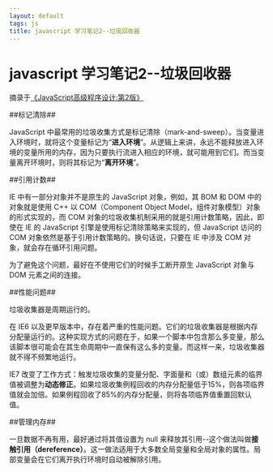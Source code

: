 ```yaml
---
layout: default
tags: js
title: javascript 学习笔记2--垃圾回收器
---
```


# javascript 学习笔记2--垃圾回收器 #

摘录于[《JavaScript高级程序设计:第2版》](http://book.douban.com/subject/4886879/)

##标记清除##

JavaScript 中最常用的垃圾收集方式是标记清除（mark-and-sweep）。当变量进入环境时，就将这个变量标记为“**进入环境**”。从逻辑上来讲，永远不能释放进入环境的变量所用的内存，因为只要执行流进入相应的环境，就可能用到它们。而当变量离开环境时，则将其标记为“**离开环境**”。

##引用计数##

IE 中有一部分对象并不是原生的 JavaScript 对象，例如，其 BOM 和 DOM 中的对象就是使用 C++ 以 COM（Component Object Model，组件对象模型）对象的形式实现的，而 COM 对象的垃圾收集机制采用的就是引用计数策略，因此，即使在 IE 的 JavaScript 引擎是使用标记清除策略来实现的，但 JavaScript 访问的 COM 对象依然是基于引用计数策略的。换句话说，只要在 IE 中涉及 COM 对象，就会存在循环引用问题。

为了避免这个问题，最好在不使用它们的时候手工断开原生 JavaScript 对象与 DOM 元素之间的连接。

##性能问题##

垃圾收集器是周期运行的。

在 IE6 以及更早版本中，存在着严重的性能问题。它们的垃圾收集器是根据内存分配量运行的。这种实现方式的问题在于，如果一个脚本中包含那么多变量，那么该脚本很可能会在其生命周期中一直保有这么多的变量。而这样一来，垃圾收集器就不得不频繁地运行。

IE7 改变了工作方式：触发垃圾收集的变量分配、字面量和（或）数组元素的临界值被调整为**动态修正**。如果垃圾收集例程回收的内存分配量低于15%，则各项临界值就会加倍。如果例程回收了85%的内存分配量，则将各项临界值重置回默认值。

##管理内存##

一旦数据不再有用，最好通过将其值设置为 null 来释放其引用--这个做法叫做**接触引用（dereference）**。这一做法适用于大多数全局变量和全局对象的属性。局部变量会在它们离开执行环境时自动被解除引用。


